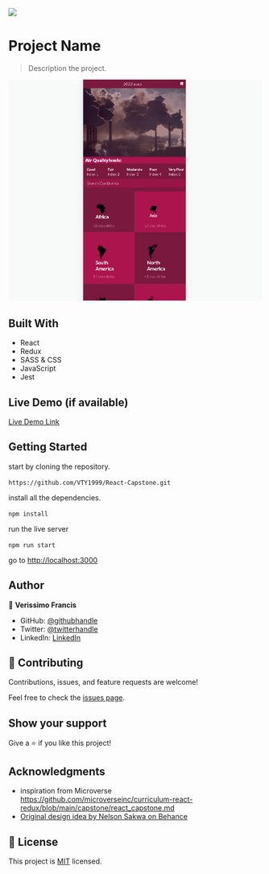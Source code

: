 ![](https://img.shields.io/badge/Microverse-blueviolet)

# Project Name

> Description the project.

![Screenshot](https://github.com/VTY1999/React-Capstone/blob/Build-app/src/images/Screenshot%20(127).png)
## Built With

- React
- Redux
- SASS & CSS
- JavaScript
- Jest

## Live Demo (if available)

[Live Demo Link](https://livedemo.com)


## Getting Started

start by cloning the repository.

`https://github.com/VTY1999/React-Capstone.git`

install all the dependencies.

`npm install`

run the live server

`npm run start`

go to [http://localhost:3000](http://localhost:3000)
## Author

👤 **Verissimo Francis**

- GitHub: [@githubhandle](https://github.com/VTY1999)
- Twitter: [@twitterhandle](https://twitter.com/verissimoty?s=09)
- LinkedIn: [LinkedIn](https://www.linkedin.com/in/francis-o-verissimo/)

## 🤝 Contributing

Contributions, issues, and feature requests are welcome!

Feel free to check the [issues page](../../issues/).

## Show your support

Give a ⭐️ if you like this project!

## Acknowledgments

- inspiration from Microverse
https://github.com/microverseinc/curriculum-react-redux/blob/main/capstone/react_capstone.md
- [Original design idea by Nelson Sakwa on Behance](https://www.behance.net/sakwadesignstudio)

## 📝 License

This project is [MIT](./MIT.md) licensed.
